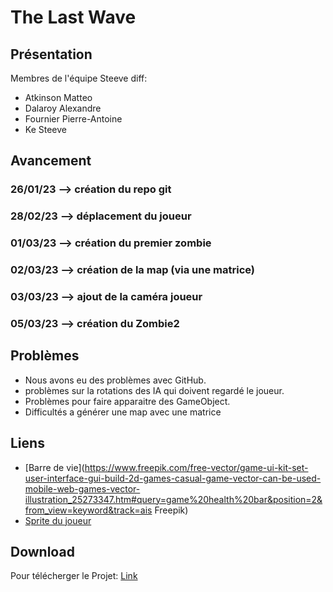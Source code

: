 # The Last Wave

## Présentation

Membres de l'équipe Steeve diff:
- Atkinson Matteo
- Dalaroy Alexandre
- Fournier Pierre-Antoine
- Ke Steeve

## Avancement

### 26/01/23 --> création du repo git
### 28/02/23 --> déplacement du joueur 
### 01/03/23 --> création du premier zombie
### 02/03/23 --> création de la map (via une matrice)
### 03/03/23 --> ajout de la caméra joueur
### 05/03/23 --> création du Zombie2

## Problèmes
- Nous avons eu des problèmes avec GitHub.
- problèmes sur la rotations des IA qui doivent regardé le joueur.
- Problèmes pour faire apparaitre des GameObject.
- Difficultés a générer une map avec une matrice

## Liens
- [Barre de vie](https://www.freepik.com/free-vector/game-ui-kit-set-user-interface-gui-build-2d-games-casual-game-vector-can-be-used-mobile-web-games-vector-illustration_25273347.htm#query=game%20health%20bar&position=2&from_view=keyword&track=ais
Freepik)
- [Sprite du joueur](https://game-endeavor.itch.io/mystic-woods)


## Download
Pour télécherger le Projet: [Link]()